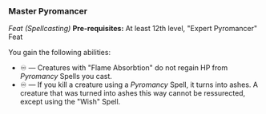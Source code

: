 ### Master Pyromancer
*Feat (Spellcasting)*
**Pre-requisites:** At least 12th level, "Expert Pyromancer" Feat

You gain the following abilities:
* ♾️ — Creatures with "Flame Absorbtion" do not regain HP from *Pyromancy* Spells you cast.
* ♾️ — If you kill a creature using a *Pyromancy* Spell, it turns into ashes. A creature that was turned into ashes this way cannot be ressurected, except using the "Wish" Spell.
